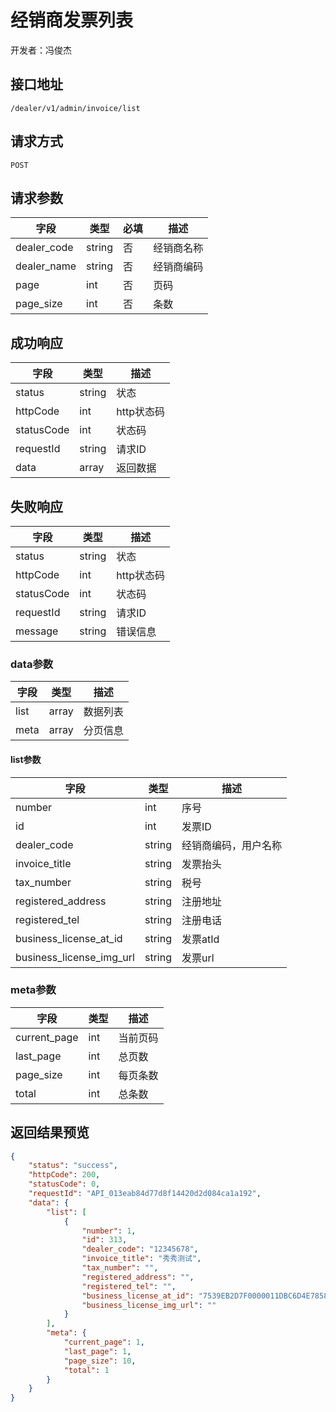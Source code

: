 # 经销商发票列表

开发者：冯俊杰

## 接口地址

`/dealer/v1/admin/invoice/list`

## 请求方式

`POST`

## 请求参数

| 字段 | 类型   | 必填 | 描述     |
| ---- | ------ | ---- | -------- |
| dealer_code | string    | 否   | 经销商名称   |
| dealer_name | string    | 否   | 经销商编码   |
| page   | int    | 否  | 页码   |
| page_size   | int    | 否  | 条数   |

## 成功响应

| 字段       | 类型    | 描述        |
| ---------- | ------- | ----------- |
| status    | string  | 状态    |
| httpCode     | int  | http状态码    |
| statusCode | int  | 状态码 |
| requestId | string  | 请求ID |
| data  | array  | 返回数据      |

## 失败响应

| 字段       | 类型    | 描述        |
| ---------- | ------- | ----------- |
| status    | string  | 状态    |
| httpCode     | int  | http状态码    |
| statusCode | int  | 状态码 |
| requestId | string  | 请求ID |
| message  | string  | 错误信息      |

### data参数

| 字段 | 类型 | 描述 |
| --- | --- | --- |
| list | array | 数据列表 |
| meta | array | 分页信息 |

#### list参数

| 字段 | 类型 | 描述 |
| --- | --- | --- |
| number | int | 序号 |
| id | int | 发票ID |
| dealer_code | string | 经销商编码，用户名称 |
| invoice_title | string | 发票抬头 |
| tax_number | string | 税号 |
| registered_address | string | 注册地址 |
| registered_tel | string | 注册电话 |
| business_license_at_id | string | 发票atId |
| business_license_img_url | string | 发票url |

### meta参数

| 字段 | 类型 | 描述 |
| --- | --- | --- |
| current_page | int | 当前页码 |
| last_page | int | 总页数 |
| page_size | int | 每页条数 |
| total | int | 总条数 |

## 返回结果预览

```json
{
    "status": "success",
    "httpCode": 200,
    "statusCode": 0,
    "requestId": "API_013eab84d77d8f14420d2d084ca1a192",
    "data": {
        "list": [
            {
                "number": 1,
                "id": 313,
                "dealer_code": "12345678",
                "invoice_title": "秀秀测试",
                "tax_number": "",
                "registered_address": "",
                "registered_tel": "",
                "business_license_at_id": "7539EB2D7F0000011DBC6D4E785821F5",
                "business_license_img_url": ""
            }
        ],
        "meta": {
            "current_page": 1,
            "last_page": 1,
            "page_size": 10,
            "total": 1
        }
    }
}
```